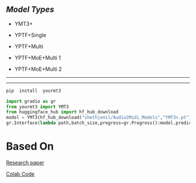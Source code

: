 ## *Model Types*

* YMT3+

* YPTF+Single

* YPTF+Multi

* YPTF+MoE+Multi 1

* YPTF+MoE+Multi 2
---
---
```bash
pip  install  yourmt3
```

```python
import gradio as gr
from yourmt3 import YMT3
from huggingface_hub import hf_hub_download
model = YMT3(hf_hub_download("shethjenil/Audio2Midi_Models","YMT3+.pt"),"YMT3+")
gr.Interface(lambda path,batch_size,progress=gr.Progress():model.predict(path,batch_size,lambda i,total:progress((i,total)),),[gr.Audio(type="filepath",label="Audio"),gr.Number(8,label="Batch Size")],gr.File(label="midi")).launch()
```

# Based On
[Research paper](https://arxiv.org/abs/2407.04822)

[Colab Code](https://colab.research.google.com/drive/1AgOVEBfZknDkjmSRA7leoa81a2vrnhBG?usp=sharing)